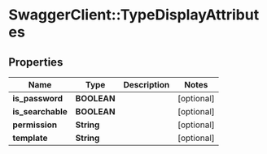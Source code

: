 # SwaggerClient::TypeDisplayAttributes

## Properties
Name | Type | Description | Notes
------------ | ------------- | ------------- | -------------
**is_password** | **BOOLEAN** |  | [optional] 
**is_searchable** | **BOOLEAN** |  | [optional] 
**permission** | **String** |  | [optional] 
**template** | **String** |  | [optional] 

